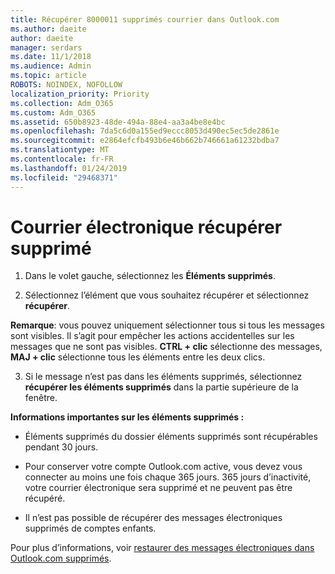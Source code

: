 ```yaml
---
title: Récupérer 8000011 supprimés courrier dans Outlook.com
ms.author: daeite
author: daeite
manager: serdars
ms.date: 11/1/2018
ms.audience: Admin
ms.topic: article
ROBOTS: NOINDEX, NOFOLLOW
localization_priority: Priority
ms.collection: Adm_O365
ms.custom: Adm_O365
ms.assetid: 650b8923-48de-494a-88e4-aa3a4be8e4bc
ms.openlocfilehash: 7da5c6d0a155ed9eccc8053d490ec5ec5de2861e
ms.sourcegitcommit: e2864efcfb493b6e46b662b746661a61232bdba7
ms.translationtype: MT
ms.contentlocale: fr-FR
ms.lasthandoff: 01/24/2019
ms.locfileid: "29468371"
---
```

# <a name="recover-deleted-email"></a>Courrier électronique récupérer supprimé

1. Dans le volet gauche, sélectionnez les **Éléments supprimés**. 
    
2. Sélectionnez l’élément que vous souhaitez récupérer et sélectionnez **récupérer**. 
  
 **Remarque**: vous pouvez uniquement sélectionner tous si tous les messages sont visibles. Il s’agit pour empêcher les actions accidentelles sur les messages que ne sont pas visibles. **CTRL + clic** sélectionne des messages, **MAJ + clic** sélectionne tous les éléments entre les deux clics. 
    
3. Si le message n’est pas dans les éléments supprimés, sélectionnez **récupérer les éléments supprimés** dans la partie supérieure de la fenêtre. 
    
 **Informations importantes sur les éléments supprimés :**
  
- Éléments supprimés du dossier éléments supprimés sont récupérables pendant 30 jours.
    
- Pour conserver votre compte Outlook.com active, vous devez vous connecter au moins une fois chaque 365 jours. 365 jours d’inactivité, votre courrier électronique sera supprimé et ne peuvent pas être récupéré.
    
- Il n’est pas possible de récupérer des messages électroniques supprimés de comptes enfants.
    
Pour plus d’informations, voir [restaurer des messages électroniques dans Outlook.com supprimés](https://go.microsoft.com/fwlink/p/?linkid=873117).
  

